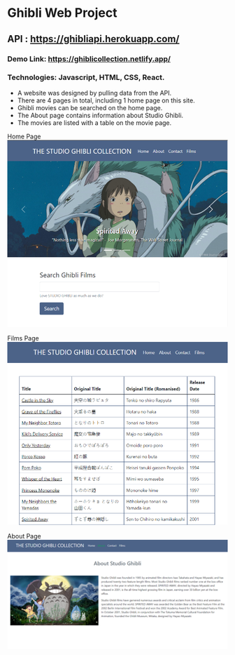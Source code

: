 # Ghibli Web Project 

## API : https://ghibliapi.herokuapp.com/

### Demo Link: https://ghiblicollection.netlify.app/
### Technologies: Javascript, HTML, CSS, React.
- A website was designed by pulling data from the API.
- There are 4 pages in total, including 1 home page on this site.
- Ghibli movies can be searched on the home page.
- The About page contains information about Studio Ghibli.
- The movies are listed with a table on the movie page.

Home Page
![image](https://github.com/dyggok/ghibli-web-project/blob/master/images/home_page.PNG)

Films Page
![image](https://github.com/dyggok/ghibli-web-project/blob/master/images/films_page.PNG)

About Page
![image](https://github.com/dyggok/ghibli-web-project/blob/master/images/about_page.PNG)
